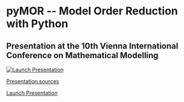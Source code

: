 # pyMOR -- Model Order Reduction with Python

## Presentation at the 10th Vienna International Conference on Mathematical Modelling

[![Launch Presentation](https://mybinder.org/badge_logo.svg)](https://mybinder.org/v2/gh/renefritze/22-mathmod/main?urlpath=tree%2Fpymor.md)

[Presentation sources](https://github.com/renefritze/22-mathmod)

[Launch Presentation](https://mybinder.org/v2/gh/renefritze/22-mathmod/main?urlpath=tree%2Fpymor.md)
